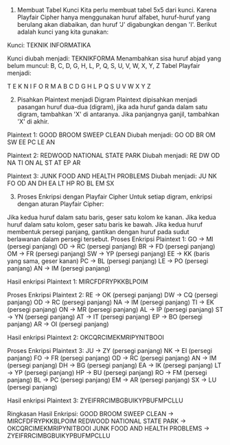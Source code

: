 1. Membuat Tabel Kunci
Kita perlu membuat tabel 5x5 dari kunci. Karena Playfair Cipher hanya menggunakan huruf alfabet, huruf-huruf yang berulang akan diabaikan, dan huruf 'J' digabungkan dengan 'I'. Berikut adalah kunci yang kita gunakan:

Kunci: TEKNIK INFORMATIKA

Kunci diubah menjadi: TEKNIKFORMA
Menambahkan sisa huruf abjad yang belum muncul: B, C, D, G, H, L, P, Q, S, U, V, W, X, Y, Z
Tabel Playfair menjadi:

T	E	K	N	I
F	O	R	M	A
B	C	D	G	H
L	P	Q	S	U
V	W	X	Y	Z

2. Pisahkan Plaintext menjadi Digram
Plaintext dipisahkan menjadi pasangan huruf dua-dua (digram), jika ada huruf ganda dalam satu digram, tambahkan 'X' di antaranya. Jika panjangnya ganjil, tambahkan 'X' di akhir.

Plaintext 1:
GOOD BROOM SWEEP CLEAN
Diubah menjadi:
GO OD BR OM SW EE PC LE AN

Plaintext 2:
REDWOOD NATIONAL STATE PARK
Diubah menjadi:
RE DW OD NA TI ON AL ST AT EP AR

Plaintext 3:
JUNK FOOD AND HEALTH PROBLEMS
Diubah menjadi:
JU NK FO OD AN DH EA LT HP RO BL EM SX

3. Proses Enkripsi dengan Playfair Cipher
Untuk setiap digram, enkripsi dengan aturan Playfair Cipher:

Jika kedua huruf dalam satu baris, geser satu kolom ke kanan.
Jika kedua huruf dalam satu kolom, geser satu baris ke bawah.
Jika kedua huruf membentuk persegi panjang, gantikan dengan huruf pada sudut berlawanan dalam persegi tersebut.
Proses Enkripsi Plaintext 1:
GO → MI (persegi panjang)
OD → RC (persegi panjang)
BR → FD (persegi panjang)
OM → FR (persegi panjang)
SW → YP (persegi panjang)
EE → KK (baris yang sama, geser kanan)
PC → BL (persegi panjang)
LE → PO (persegi panjang)
AN → IM (persegi panjang)

Hasil enkripsi Plaintext 1:
MIRCFDFRYPKKBLPOIM

Proses Enkripsi Plaintext 2:
RE → OK (persegi panjang)
DW → CQ (persegi panjang)
OD → RC (persegi panjang)
NA → IM (persegi panjang)
TI → EK (persegi panjang)
ON → MR (persegi panjang)
AL → IP (persegi panjang)
ST → YN (persegi panjang)
AT → IT (persegi panjang)
EP → BO (persegi panjang)
AR → OI (persegi panjang)

Hasil enkripsi Plaintext 2:
OKCQRCIMEKMRIPYNITBOOI

Proses Enkripsi Plaintext 3:
JU → ZY (persegi panjang)
NK → EI (persegi panjang)
FO → FR (persegi panjang)
OD → RC (persegi panjang)
AN → IM (persegi panjang)
DH → BG (persegi panjang)
EA → IK (persegi panjang)
LT → YP (persegi panjang)
HP → BU (persegi panjang)
RO → FM (persegi panjang)
BL → PC (persegi panjang)
EM → AR (persegi panjang)
SX → LU (persegi panjang)

Hasil enkripsi Plaintext 3:
ZYEIFRRCIMBGBUIKYPBUFMPCLLU

Ringkasan Hasil Enkripsi:
GOOD BROOM SWEEP CLEAN → MIRCFDFRYPKKBLPOIM
REDWOOD NATIONAL STATE PARK → OKCQRCIMEKMRIPYNITBOOI
JUNK FOOD AND HEALTH PROBLEMS → ZYEIFRRCIMBGBUIKYPBUFMPCLLU

